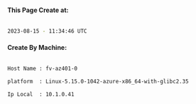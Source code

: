 
   
#### This Page Create at:

```bash

2023-08-15 - 11:34:46 UTC

```

#### Create By Machine:

```bash

Host Name : fv-az401-0

platform  : Linux-5.15.0-1042-azure-x86_64-with-glibc2.35

Ip Local  : 10.1.0.41

```

